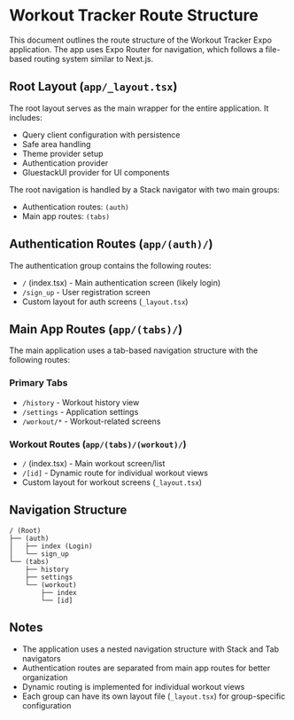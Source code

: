# Workout Tracker Route Structure

This document outlines the route structure of the Workout Tracker Expo application. The app uses Expo Router for navigation, which follows a file-based routing system similar to Next.js.

## Root Layout (`app/_layout.tsx`)

The root layout serves as the main wrapper for the entire application. It includes:
- Query client configuration with persistence
- Safe area handling
- Theme provider setup
- Authentication provider
- GluestackUI provider for UI components

The root navigation is handled by a Stack navigator with two main groups:
- Authentication routes: `(auth)`
- Main app routes: `(tabs)`

## Authentication Routes (`app/(auth)/`)

The authentication group contains the following routes:
- `/` (index.tsx) - Main authentication screen (likely login)
- `/sign_up` - User registration screen
- Custom layout for auth screens (`_layout.tsx`)

## Main App Routes (`app/(tabs)/`)

The main application uses a tab-based navigation structure with the following routes:

### Primary Tabs
- `/history` - Workout history view
- `/settings` - Application settings
- `/workout/*` - Workout-related screens

### Workout Routes (`app/(tabs)/(workout)/`)
- `/` (index.tsx) - Main workout screen/list
- `/[id]` - Dynamic route for individual workout views
- Custom layout for workout screens (`_layout.tsx`)

## Navigation Structure

```
/ (Root)
├── (auth)
│   ├── index (Login)
│   └── sign_up
└── (tabs)
    ├── history
    ├── settings
    └── (workout)
        ├── index
        └── [id]
```

## Notes

- The application uses a nested navigation structure with Stack and Tab navigators
- Authentication routes are separated from main app routes for better organization
- Dynamic routing is implemented for individual workout views
- Each group can have its own layout file (`_layout.tsx`) for group-specific configuration 
